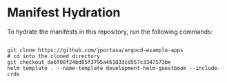 
# Manifest Hydration

To hydrate the manifests in this repository, run the following commands:

```shell

git clone https://github.com/jportasa/argocd-example-apps
# cd into the cloned directory
git checkout da6f08f24bd85f3795a461833cd557c3347573be
helm template . --name-template development-helm-guestbook --include-crds
```